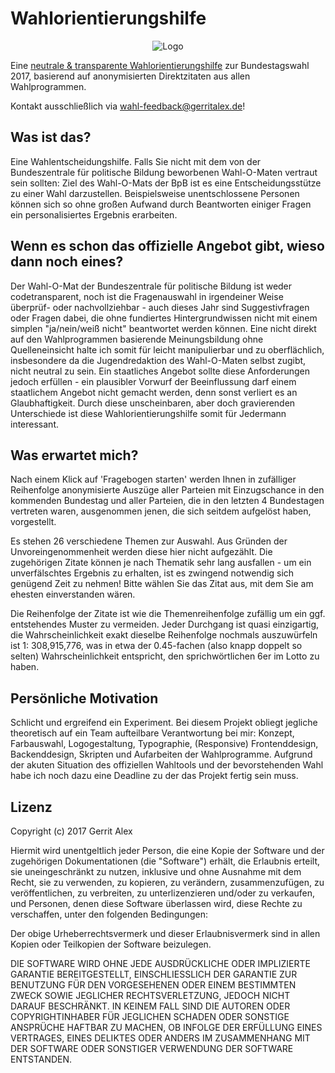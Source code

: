 # Wahlorientierungshilfe

<p align="center"><img src="https://github.com/ljosberinn/Wahlorientierungshilfe/blob/master/img/logo.png" alt="Logo" /></p>

Eine [ neutrale & transparente Wahlorientierungshilfe](https://wahl2017.gerritalex.de) zur Bundestagswahl 2017, basierend auf anonymisierten Direktzitaten aus allen Wahlprogrammen.

Kontakt ausschließlich via wahl-feedback@gerritalex.de!

## Was ist das?

Eine Wahlentscheidungshilfe.
Falls Sie nicht mit dem von der Bundeszentrale für politische Bildung beworbenen Wahl-O-Maten vertraut sein sollten: Ziel des Wahl-O-Mats der BpB ist es eine Entscheidungsstütze zu einer Wahl darzustellen. Beispielsweise unentschlossene Personen können sich so ohne großen Aufwand durch Beantworten einiger Fragen ein personalisiertes Ergebnis erarbeiten.


## Wenn es schon das offizielle Angebot gibt, wieso dann noch eines?

Der Wahl-O-Mat der Bundeszentrale für politische Bildung ist weder codetransparent, noch ist die Fragenauswahl in irgendeiner Weise überprüf- oder nachvollziehbar - auch dieses Jahr sind Suggestivfragen oder Fragen dabei, die ohne fundiertes Hintergrundwissen nicht mit einem simplen "ja/nein/weiß nicht" beantwortet werden können. Eine nicht direkt auf den Wahlprogrammen basierende Meinungsbildung ohne Quelleneinsicht halte ich somit für leicht manipulierbar und zu oberflächlich, insbesondere da die Jugendredaktion des Wahl-O-Maten selbst zugibt, nicht neutral zu sein.
Ein staatliches Angebot sollte diese Anforderungen jedoch erfüllen - ein plausibler Vorwurf der Beeinflussung darf einem staatlichem Angebot nicht gemacht werden, denn sonst verliert es an Glaubhaftigkeit.
Durch diese unscheinbaren, aber doch gravierenden Unterschiede ist diese Wahlorientierungshilfe somit für Jedermann interessant.

## Was erwartet mich?

Nach einem Klick auf 'Fragebogen starten' werden Ihnen in zufälliger Reihenfolge anonymisierte Auszüge aller Parteien mit Einzugschance in den kommenden Bundestag und aller Parteien, die in den letzten 4 Bundestagen vertreten waren, ausgenommen jenen, die sich seitdem aufgelöst haben, vorgestellt.

Es stehen 26 verschiedene Themen zur Auswahl. Aus Gründen der Unvoreingenommenheit werden diese hier nicht aufgezählt.
Die zugehörigen Zitate können je nach Thematik sehr lang ausfallen - um ein unverfälschtes Ergebnis zu erhalten, ist es zwingend notwendig sich genügend Zeit zu nehmen!
Bitte wählen Sie das Zitat aus, mit dem Sie am ehesten einverstanden wären.

Die Reihenfolge der Zitate ist wie die Themenreihenfolge zufällig um ein ggf. entstehendes Muster zu vermeiden. Jeder Durchgang ist quasi einzigartig, die Wahrscheinlichkeit exakt dieselbe Reihenfolge nochmals auszuwürfeln ist 1: 308,915,776, was in etwa der 0.45-fachen (also knapp doppelt so selten) Wahrscheinlichkeit entspricht, den sprichwörtlichen 6er im Lotto zu haben.

## Persönliche Motivation

Schlicht und ergreifend ein Experiment. Bei diesem Projekt obliegt jegliche theoretisch auf ein Team aufteilbare Verantwortung bei mir: Konzept, Farbauswahl, Logogestaltung, Typographie, (Responsive) Frontenddesign, Backenddesign, Skripten und Aufarbeiten der Wahlprogramme. Aufgrund der akuten Situation des offiziellen Wahltools und der bevorstehenden Wahl habe ich noch dazu eine Deadline zu der das Projekt fertig sein muss.

## Lizenz

Copyright (c) 2017 Gerrit Alex

Hiermit wird unentgeltlich jeder Person, die eine Kopie der Software und der zugehörigen Dokumentationen (die "Software") erhält, die Erlaubnis erteilt, sie uneingeschränkt zu nutzen, inklusive und ohne Ausnahme mit dem Recht, sie zu verwenden, zu kopieren, zu verändern, zusammenzufügen, zu veröffentlichen, zu verbreiten, zu unterlizenzieren und/oder zu verkaufen, und Personen, denen diese Software überlassen wird, diese Rechte zu verschaffen, unter den folgenden Bedingungen:

Der obige Urheberrechtsvermerk und dieser Erlaubnisvermerk sind in allen Kopien oder Teilkopien der Software beizulegen.

DIE SOFTWARE WIRD OHNE JEDE AUSDRÜCKLICHE ODER IMPLIZIERTE GARANTIE BEREITGESTELLT, EINSCHLIESSLICH DER GARANTIE ZUR BENUTZUNG FÜR DEN VORGESEHENEN ODER EINEM BESTIMMTEN ZWECK SOWIE JEGLICHER RECHTSVERLETZUNG, JEDOCH NICHT DARAUF BESCHRÄNKT. IN KEINEM FALL SIND DIE AUTOREN ODER COPYRIGHTINHABER FÜR JEGLICHEN SCHADEN ODER SONSTIGE ANSPRÜCHE HAFTBAR ZU MACHEN, OB INFOLGE DER ERFÜLLUNG EINES VERTRAGES, EINES DELIKTES ODER ANDERS IM ZUSAMMENHANG MIT DER SOFTWARE ODER SONSTIGER VERWENDUNG DER SOFTWARE ENTSTANDEN.
